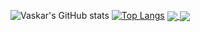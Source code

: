 ![Vaskar's GitHub stats](https://github-readme-stats.vercel.app/api?username=vdhakal&show_icons=true&theme=radical)
[![Top Langs](https://github-readme-stats.vercel.app/api/top-langs/?username=vdhakal&show_icons=true&theme=radical)](https://github.com/anuraghazra/github-readme-stats)
<a href="https://github.com/anuraghazra/github-readme-stats">
  <img align="center" src="https://github-readme-stats.vercel.app/api/pin/?username=vdhakal&repo=github-readme-stats" />
</a>
<a href="https://github.com/anuraghazra/convoychat">
  <img align="center" src="https://github-readme-stats.vercel.app/api/pin/?username=vdhakal&repo=convoychat" />
</a>
